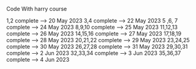 Code With harry course

1,2           complete --> 20 May 2023
3,4           complete --> 22 May 2023
5 ,6, 7       complete --> 24 May 2023
8,9,10        complete --> 25 May 2023
11,12,13      complete --> 26 May 2023
14,15,16      complete --> 27 May 2023
17,18,19      complete --> 28 May 2023
20,21,22      complete --> 29 May 2023
23,24,25      complete --> 30 May 2023
26,27,28      complete --> 31 May 2023
29,30,31      complete -->  2 Jun 2023
32,33,34      complete -->  3 Jun 2023
35,36,37      complete -->  4 Jun 2023